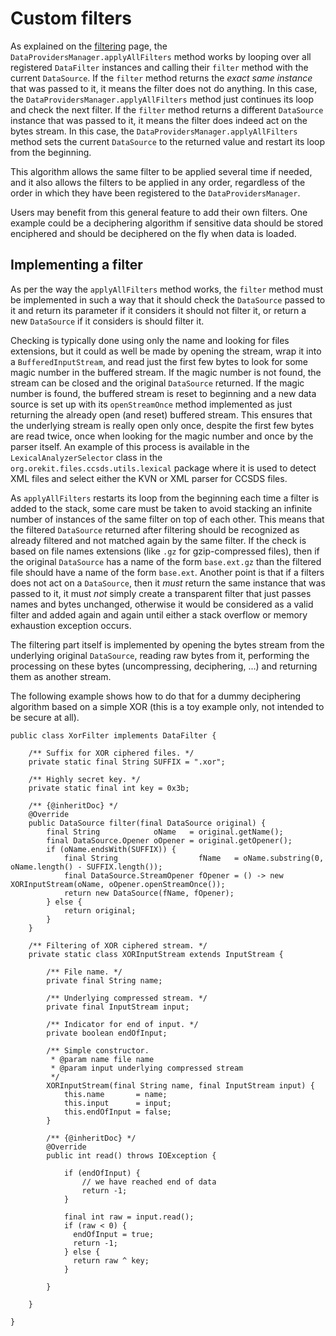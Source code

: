 <!--- Copyright 2002-2021 CS GROUP
  Licensed under the Apache License, Version 2.0 (the "License");
  you may not use this file except in compliance with the License.
  You may obtain a copy of the License at

    http://www.apache.org/licenses/LICENSE-2.0

  Unless required by applicable law or agreed to in writing, software
  distributed under the License is distributed on an "AS IS" BASIS,
  WITHOUT WARRANTIES OR CONDITIONS OF ANY KIND, either express or implied.
  See the License for the specific language governing permissions and
  limitations under the License.
-->

# Custom filters

As explained on the [filtering](./filtering.html) page, the `DataProvidersManager.applyAllFilters`
method works by looping over all registered `DataFilter` instances and calling their `filter` method
with the current `DataSource`. If the `filter` method returns the _exact same instance_ that was passed
to it, it means the filter does not do anything. In this case, the `DataProvidersManager.applyAllFilters`
method just continues its loop and check the next filter. If the `filter` method returns a different
`DataSource` instance that was passed to it, it means the filter does indeed act on the bytes stream.
In this case, the `DataProvidersManager.applyAllFilters` method sets the current `DataSource` to the
returned value and restart its loop from the beginning.

This algorithm allows the same filter to be applied several time if needed, and it also allows
the filters to be applied in any order, regardless of the order in which they have been registered
to the `DataProvidersManager`.

Users may benefit from this general feature to add their own filters. One example could be
a deciphering algorithm if sensitive data should be stored enciphered and should be deciphered
on the fly when data is loaded.

## Implementing a filter

As per the way the `applyAllFilters` method works, the `filter` method must be implemented in such
a way that it should check the `DataSource` passed to it and return its parameter if it considers
it should not filter it, or return a new `DataSource` if it considers is should filter it.

Checking is typically done using only the name and looking for files extensions, but it could as
well be made by opening the stream, wrap it into a `BufferedInputStream`, and read just the first
few bytes to look for some magic number in the buffered stream. If the magic number is not found, the
stream can be closed and the original `DataSource` returned. If the magic number is found, the
buffered stream is reset to beginning and a new data source is set up with its `openStreamOnce` method
implemented as just returning the already open (and reset) buffered stream. This ensures that
the underlying stream is really open only once, despite the first few bytes are read twice, once when
looking for the magic number and once by the parser itself. An example of this process is available in
the `LexicalAnalyzerSelector` class in the `org.orekit.files.ccsds.utils.lexical` package where it
is used to detect XML files and select either the KVN or XML parser for CCSDS files.

As `applyAllFilters` restarts its loop from the beginning each time a filter is added to the stack,
some care must be taken to avoid stacking an infinite number of instances of the same filter on top
of each other. This means that the filtered `DataSource` returned after filtering should be recognized
as already filtered and not matched again by the same filter. If the check is based on file names
extensions (like `.gz` for gzip-compressed files), then if the original `DataSource` has a name of
the form `base.ext.gz` than the filtered file should have a name of the form `base.ext`. Another point
is that if a filters does not act on a `DataSource`, then it _must_ return the same instance that
was passed to it, it must _not_ simply create a transparent filter that just passes names and bytes
unchanged, otherwise it would be considered as a valid filter and added again and again until either
a stack overflow or memory exhaustion exception occurs.

The filtering part itself is implemented by opening the bytes stream from the underlying original
`DataSource`, reading raw bytes from it, performing the processing on these bytes (uncompressing,
deciphering, ...) and returning them as another stream.

The following example shows how to do that for a dummy deciphering algorithm based on a simple
XOR (this is a toy example only, not intended to be secure at all).

    public class XorFilter implements DataFilter {

        /** Suffix for XOR ciphered files. */
        private static final String SUFFIX = ".xor";

        /** Highly secret key. */
        private static final int key = 0x3b;

        /** {@inheritDoc} */
        @Override
        public DataSource filter(final DataSource original) {
            final String            oName   = original.getName();
            final DataSource.Opener oOpener = original.getOpener();
            if (oName.endsWith(SUFFIX)) {
                final String                  fName   = oName.substring(0, oName.length() - SUFFIX.length());
                final DataSource.StreamOpener fOpener = () -> new XORInputStream(oName, oOpener.openStreamOnce());
                return new DataSource(fName, fOpener);
            } else {
                return original;
            }
        }

        /** Filtering of XOR ciphered stream. */
        private static class XORInputStream extends InputStream {

            /** File name. */
            private final String name;

            /** Underlying compressed stream. */
            private final InputStream input;

            /** Indicator for end of input. */
            private boolean endOfInput;
 
            /** Simple constructor.
             * @param name file name
             * @param input underlying compressed stream
             */
            XORInputStream(final String name, final InputStream input) {
                this.name       = name;
                this.input      = input;
                this.endOfInput = false;
            }

            /** {@inheritDoc} */
            @Override
            public int read() throws IOException {

                if (endOfInput) {
                    // we have reached end of data
                    return -1;
                }

                final int raw = input.read();
                if (raw < 0) {
                  endOfInput = true;
                  return -1;
                } else {
                  return raw ^ key;
                }

            }

        }

    }
